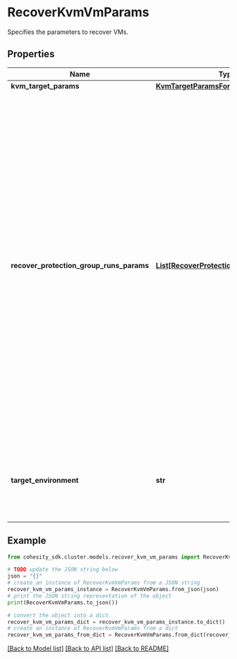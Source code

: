 # RecoverKvmVmParams

Specifies the parameters to recover VMs.

## Properties

Name | Type | Description | Notes
------------ | ------------- | ------------- | -------------
**kvm_target_params** | [**KvmTargetParamsForRecoverVm**](KvmTargetParamsForRecoverVm.md) |  | [optional] 
**recover_protection_group_runs_params** | [**List[RecoverProtectionGroupRunParams]**](RecoverProtectionGroupRunParams.md) | Specifies the Protection Group Runs params to recover. All the VM&#39;s that are successfully backed up by specified Runs will be recovered. This can be specified along with individual snapshots of VMs. User has to make sure that specified Object snapshots and Protection Group Runs should not have any intersection. For example, user cannot specify multiple Runs which has same Object or an Object snapshot and a Run which has same Object&#39;s snapshot. | [optional] 
**target_environment** | **str** | Specifies the environment of the recovery target. The corresponding params below must be filled out. | 

## Example

```python
from cohesity_sdk.cluster.models.recover_kvm_vm_params import RecoverKvmVmParams

# TODO update the JSON string below
json = "{}"
# create an instance of RecoverKvmVmParams from a JSON string
recover_kvm_vm_params_instance = RecoverKvmVmParams.from_json(json)
# print the JSON string representation of the object
print(RecoverKvmVmParams.to_json())

# convert the object into a dict
recover_kvm_vm_params_dict = recover_kvm_vm_params_instance.to_dict()
# create an instance of RecoverKvmVmParams from a dict
recover_kvm_vm_params_from_dict = RecoverKvmVmParams.from_dict(recover_kvm_vm_params_dict)
```
[[Back to Model list]](../README.md#documentation-for-models) [[Back to API list]](../README.md#documentation-for-api-endpoints) [[Back to README]](../README.md)



